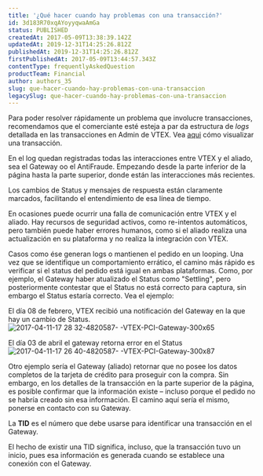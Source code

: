 ```yaml
---
title: '¿Qué hacer cuando hay problemas con una transacción?'
id: 3d183R70xqAYoyyqwaAmGa
status: PUBLISHED
createdAt: 2017-05-09T13:38:39.142Z
updatedAt: 2019-12-31T14:25:26.812Z
publishedAt: 2019-12-31T14:25:26.812Z
firstPublishedAt: 2017-05-09T13:44:57.343Z
contentType: frequentlyAskedQuestion
productTeam: Financial
author: authors_35
slug: que-hacer-cuando-hay-problemas-con-una-transaccion
legacySlug: que-hacer-cuando-hay-problemas-con-una-transaccion
---
```


Para poder resolver rápidamente un problema que involucre transacciones, recomendamos que el comerciante esté esteja a par da estructura de *logs* detallada en las transacciones en Admin de VTEX. Vea [aqui](https://help.vtex.com/es/tutorial/como-visualizar-detalle-del-pedido/) cómo visualizar una transacción.

En el log quedan registradas todas las interacciones entre VTEX y el aliado, sea el Gateway oo el AntiFraude. Empezando desde la parte inferior de la página hasta la parte superior, donde están las interacciones más recientes.

Los cambios de Status y mensajes de respuesta están claramente marcados, facilitando el entendimiento de esa línea de tiempo.

En ocasiones puede ocurrir una falla de comunicación entre VTEX y el aliado. Hay recursos de seguridad activos, como re-intentos automáticos, pero también puede haber errores humanos, como si el aliado realiza una actualización en su plataforma y no realiza la integración con VTEX.

Casos como ése generan logs o mantienen el pedido en un looping. Una vez que se identifique un comportamiento errático, el camino más rápido es verificar si el status del pedido está igual en ambas plataformas. Como, por ejemplo, el Gateway haber atualizado el Status como "Settling", pero posteriormente contestar que el Status no está correcto para captura, sin embargo el Status estaría correcto. Vea el ejemplo:

El día 08 de febrero, VTEX recibió una notificación del Gateway en la que hay un cambio de Status.
![2017-04-11-17 28 32-4820587- -VTEX-PCI-Gateway-300x65](//images.contentful.com/alneenqid6w5/7us92BzXFYwyQsUqWQa0sM/9c8e7dc490e5497bf8cfa16e0f7874ce/2017-04-11-17_28_32-4820587-_-VTEX-PCI-Gateway-300x65.png) 

El día 03 de abril el gateway retorna error en el Status
![2017-04-11-17 26 40-4820587- -VTEX-PCI-Gateway-300x87](//images.contentful.com/alneenqid6w5/35WTOXDAC4WgS0Ki866SSS/6d7f6ed699ef653d79d709c97320d10c/2017-04-11-17_26_40-4820587-_-VTEX-PCI-Gateway-300x87.png)

Otro ejemplo sería el Gateway (aliado) retornar que no posee los datos completos de la tarjeta de crédito para proseguir con la compra. Sin embargo, en los detalles de la transacción en la parte superior de la página, es posible confirmar que la información existe – incluso porque el pedido no se habría creado sin esa información. El camino aquí sería el mismo, ponerse en contacto con su Gateway.

La __TID__ es el número que debe usarse para identificar una transacción en el Gateway.

El hecho de existir una TID significa, incluso, que la transacción tuvo un inicio, pues esa información es generada cuando se establece una conexión con el Gateway.
